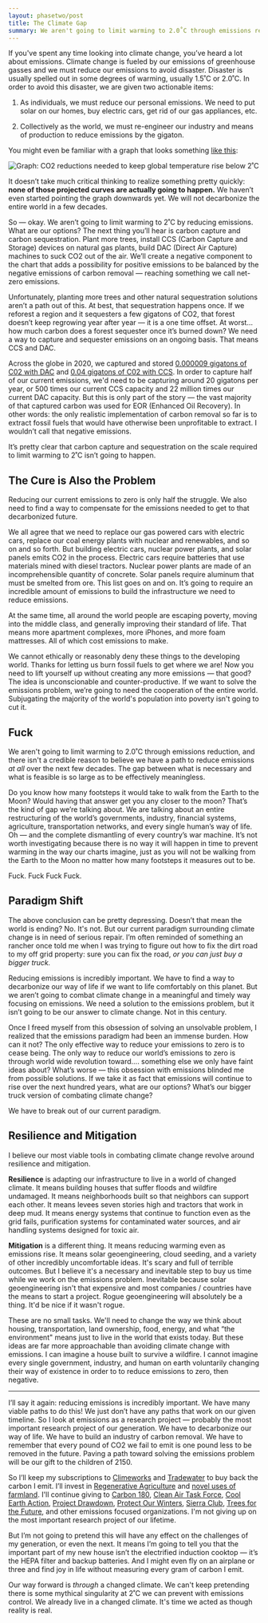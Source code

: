 ```yaml
---
layout: phasetwo/post
title: The Climate Gap
summary: We aren't going to limit warming to 2.0˚C through emissions reduction, and there isn't a credible reason to believe we have a path to reduce emissions <em>at all</em> over the next few decades. The gap between what is necessary and what is feasible is so large as to be effectively meaningless. So where does that leave us?
---
```


If you've spent any time looking into climate change, you’ve heard a lot about emissions. Climate change is fueled by our emissions of greenhouse gasses and we must reduce our emissions to avoid disaster. Disaster is usually spelled out in some degrees of warming, usually 1.5˚C or 2.0˚C. In order to avoid this disaster, we are given two actionable items:

1. As individuals, we must reduce our personal emissions. We need to put solar on our homes, buy electric cars, get rid of our gas appliances, etc.

2. Collectively as the world, we must re-engineer our industry and means of production to reduce emissions by the gigaton.

You might even be familiar with a graph that looks something [like this](https://ourworldindata.org/grapher/co2-mitigation-2c?time=earliest..latest):

![Graph: CO2 reductions needed to keep global temperature rise below 2˚C](http://assets.warpspire.com/images/climate-gap/co2-graph.png)

It doesn’t take much critical thinking to realize something pretty quickly: **none of those projected curves are actually going to happen.** We haven’t even started pointing the graph downwards yet. We will not decarbonize the entire world in a few decades.

So — okay. We aren’t going to limit warming to 2˚C by reducing emissions. What are our options? The next thing you’ll hear is carbon capture and carbon sequestration. Plant more trees, install CCS (Carbon Capture and Storage) devices on natural gas plants, build DAC (Direct Air Capture) machines to suck CO2 out of the air. We’ll create a negative component to the chart that adds a possibility for positive emissions to be balanced by the negative emissions of carbon removal — reaching something we call net-zero emissions.

Unfortunately, planting more trees and other natural sequestration solutions aren’t a path out of this. At best, that sequestration happens once. If we reforest a region and it sequesters a few gigatons of CO2, that forest doesn’t keep regrowing year after year — it is a one time offset. At worst… how much carbon does a forest sequester once it’s burned down? We need a way to capture and sequester emissions on an ongoing basis. That means CCS and DAC.

Across the globe in 2020, we captured and stored [0.000009 gigatons of C02 with DAC](https://www.iea.org/reports/direct-air-capture) and [0.04 gigatons of C02 with CCS](https://www.reuters.com/article/us-climate-change-ccs/global-ccs-capacity-grew-by-a-third-but-much-more-needed-report-idUSKBN28B3SZ). In order to capture half of our current emissions, we'd need to be capturing around 20 gigatons per year, or 500 times our current CCS capacity and 22 million times our current DAC capacity. But this is only part of the story — the vast majority of that captured carbon was used for EOR (Enhanced Oil Recovery). In other words: the only realistic implementation of carbon removal so far is to extract fossil fuels that would have otherwise been unprofitable to extract. I wouldn’t call that negative emissions.

It’s pretty clear that carbon capture and sequestration on the scale required to limit warming to 2˚C isn’t going to happen.

## The Cure is Also the Problem

Reducing our current emissions to zero is only half the struggle. We also need to find a way to compensate for the emissions needed to get to that decarbonized future.

We all agree that we need to replace our gas powered cars with electric cars, replace our coal energy plants with nuclear and renewables, and so on and so forth. But building electric cars, nuclear power plants, and solar panels emits CO2 in the process. Electric cars require batteries that use materials mined with diesel tractors. Nuclear power plants are made of an incomprehensible quantity of concrete. Solar panels require aluminum that must be smelted from ore. This list goes on and on. It’s going to require an incredible amount of emissions to build the infrastructure we need to reduce emissions.

At the same time, all around the world people are escaping poverty, moving into the middle class, and generally improving their standard of life. That means more apartment complexes, more iPhones, and more foam mattresses. All of which cost emissions to make.

We cannot ethically or reasonably deny these things to the developing world. Thanks for letting us burn fossil fuels to get where we are! Now you need to lift yourself up without creating any more emissions — that good? The idea is unconscionable and counter-productive. If we want to solve the emissions problem, we’re going to need the cooperation of the entire world. Subjugating the majority of the world's population into poverty isn't going to cut it.

## Fuck

We aren't going to limit warming to 2.0˚C through emissions reduction, and there isn't a credible reason to believe we have a path to reduce emissions *at all* over the next few decades. The gap between what is necessary and what is feasible is so large as to be effectively meaningless.

Do you know how many footsteps it would take to walk from the Earth to the Moon? Would having that answer get you any closer to the moon? That’s the kind of gap we’re talking about. We are talking about an entire restructuring of the world’s governments, industry, financial systems, agriculture, transportation networks, and every single human’s way of life. Oh — and the complete dismantling of every country’s war machine. It’s not worth investigating because there is no way it will happen in time to prevent warming in the way our charts imagine, just as you will not be walking from the Earth to the Moon no matter how many footsteps it measures out to be.

Fuck. Fuck Fuck Fuck.

## Paradigm Shift

The above conclusion can be pretty depressing. Doesn’t that mean the world is ending? No. It's not. But our current paradigm surrounding climate change is in need of serious repair. I’m often reminded of something an rancher once told me when I was trying to figure out how to fix the dirt road to my off grid property: sure you can fix the road, *or you can just buy a bigger truck.*

Reducing emissions is incredibly important. We have to find a way to decarbonize our way of life if we want to life comfortably on this planet. But we aren’t going to combat climate change in a meaningful and timely way focusing on emissions. We need a solution to the emissions problem, but it isn’t going to be our answer to climate change. Not in this century.

Once I freed myself from this obsession of solving an unsolvable problem, I realized that the emissions paradigm had been an immense burden. How can it not? The only effective way to reduce your emissions to zero is to cease being. The only way to reduce our world’s emissions to zero is through world wide revolution toward…. something else we only have faint ideas about? What’s worse — this obsession with emissions blinded me from possible solutions. If we take it as fact that emissions will continue to rise over the next hundred years, what are our options? What’s our bigger truck version of combating climate change?

We have to break out of our current paradigm.

## Resilience and Mitigation

I believe our most viable tools in combating climate change revolve around resilience and mitigation.

**Resilience** is adapting our infrastructure to live in a world of changed climate. It means building houses that suffer floods and wildfire undamaged. It means neighborhoods built so that neighbors can support each other. It means levees seven stories high and tractors that work in deep mud. It means energy systems that continue to function even as the grid fails, purification systems for contaminated water sources, and air handling systems designed for toxic air.

**Mitigation** is a different thing. It means reducing warming even as emissions rise. It means solar geoengineering, cloud seeding, and a variety of other incredibly uncomfortable ideas. It's scary and full of terrible outcomes. But I believe it's a necessary and inevitable step to buy us time while we work on the emissions problem. Inevitable because solar geoengineering isn't that expensive and most companies / countries have the means to start a project. Rogue geoengineering will absolutely be a thing. It'd be nice if it wasn't rogue.

These are no small tasks. We'll need to change the way we think about housing, transportation, land ownership, food, energy, and what “the environment" means just to live in the world that exists today. But these ideas are far more approachable than avoiding climate change with emissions. I can imagine a house built to survive a wildfire. I cannot imagine every single government, industry, and human on earth voluntarily changing their way of existence in order to to reduce emissions to zero, then negative.

----

I’ll say it again: reducing emissions is incredibly important. We have many viable paths to do this! We just don’t have any paths that work on our given timeline. So I look at emissions as a research project — probably the most important research project of our generation. We have to decarbonize our way of life. We have to build an industry of carbon removal. We have to remember that every pound of CO2 we fail to emit is one pound less to be removed in the future. Paving a path toward solving the emissions problem will be our gift to the children of 2150.

So I’ll keep my subscriptions to [Climeworks](https://climeworks.com/) and [Tradewater](https://tradewater.us/) to buy back the carbon I emit. I’ll invest in [Regenerative Agriculture](https://gosteward.com) and [novel uses of farmland](https://www.worldtree.eco/). I'll continue giving to [Carbon 180](https://carbon180.org/), [Clean Air Task Force](https://www.catf.us/), [Cool Earth Action](https://www.coolearth.org/), [Project Drawdown](https://drawdown.org/), [Protect Our Winters](https://protectourwinters.org/), [Sierra Club](https://www.sierraclub.org/), [Trees for the Future](https://trees.org/), and other emissions focused organizations. I'm not giving up on the most important research project of our lifetime.

But I’m not going to pretend this will have any effect on the challenges of my generation, or even the next. It means I’m going to tell you that the important part of my new house isn’t the electrified induction cooktop — it’s the HEPA filter and backup batteries. And I might even fly on an airplane or three and find joy in life without measuring every gram of carbon I emit.

Our way forward is *through* a changed climate. We can't keep pretending there is some mythical singularity at 2˚C we can prevent with emissions control. We already live in a changed climate. It's time we acted as though reality is real.
